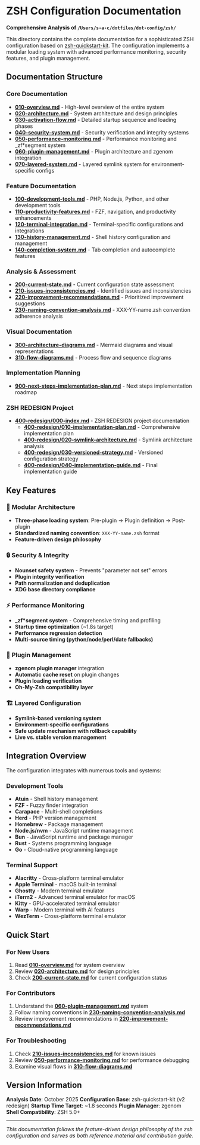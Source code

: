 # ZSH Configuration Documentation

**Comprehensive Analysis of `/Users/s-a-c/dotfiles/dot-config/zsh/`**

This directory contains the complete documentation for a sophisticated ZSH configuration based on [zsh-quickstart-kit](https://github.com/unixorn/zsh-quickstart-kit). The configuration implements a modular loading system with advanced performance monitoring, security features, and plugin management.

## Documentation Structure

### Core Documentation

- **[010-overview.md](010-overview.md)** - High-level overview of the entire system
- **[020-architecture.md](020-architecture.md)** - System architecture and design principles
- **[030-activation-flow.md](030-activation-flow.md)** - Detailed startup sequence and loading phases
- **[040-security-system.md](040-security-system.md)** - Security verification and integrity systems
- **[050-performance-monitoring.md](050-performance-monitoring.md)** - Performance monitoring and _zf*segment system
- **[060-plugin-management.md](060-plugin-management.md)** - Plugin architecture and zgenom integration
- **[070-layered-system.md](070-layered-system.md)** - Layered symlink system for environment-specific configs

### Feature Documentation

- **[100-development-tools.md](100-development-tools.md)** - PHP, Node.js, Python, and other development tools
- **[110-productivity-features.md](110-productivity-features.md)** - FZF, navigation, and productivity enhancements
- **[120-terminal-integration.md](120-terminal-integration.md)** - Terminal-specific configurations and integrations
- **[130-history-management.md](130-history-management.md)** - Shell history configuration and management
- **[140-completion-system.md](140-completion-system.md)** - Tab completion and autocomplete features

### Analysis & Assessment

- **[200-current-state.md](200-current-state.md)** - Current configuration state assessment
- **[210-issues-inconsistencies.md](210-issues-inconsistencies.md)** - Identified issues and inconsistencies
- **[220-improvement-recommendations.md](220-improvement-recommendations.md)** - Prioritized improvement suggestions
- **[230-naming-convention-analysis.md](230-naming-convention-analysis.md)** - XXX-YY-name.zsh convention adherence analysis

### Visual Documentation

- **[300-architecture-diagrams.md](300-architecture-diagrams.md)** - Mermaid diagrams and visual representations
- **[310-flow-diagrams.md](310-flow-diagrams.md)** - Process flow and sequence diagrams

### Implementation Planning

- **[900-next-steps-implementation-plan.md](250-next-steps/010-next-steps-implementation-plan.md)** - Next steps implementation roadmap

### ZSH REDESIGN Project

- **[400-redesign/000-index.md](400-redesign/000-index.md)** - ZSH REDESIGN project documentation
  - **[400-redesign/010-implementation-plan.md](400-redesign/010-implementation-plan.md)** - Comprehensive implementation plan
  - **[400-redesign/020-symlink-architecture.md](400-redesign/020-symlink-architecture.md)** - Symlink architecture analysis
  - **[400-redesign/030-versioned-strategy.md](400-redesign/030-versioned-strategy.md)** - Versioned configuration strategy
  - **[400-redesign/040-implementation-guide.md](400-redesign/040-implementation-guide.md)** - Final implementation guide

## Key Features

### 🔧 **Modular Architecture**

- **Three-phase loading system**: Pre-plugin → Plugin definition → Post-plugin
- **Standardized naming convention**: `XXX-YY-name.zsh` format
- **Feature-driven design philosophy**

### 🔒 **Security & Integrity**

- **Nounset safety system** - Prevents "parameter not set" errors
- **Plugin integrity verification**
- **Path normalization and deduplication**
- **XDG base directory compliance**

### ⚡ **Performance Monitoring**

- **_zf*segment system** - Comprehensive timing and profiling
- **Startup time optimization** (~1.8s target)
- **Performance regression detection**
- **Multi-source timing (python/node/perl/date fallbacks)**

### 🔗 **Plugin Management**

- **zgenom plugin manager** integration
- **Automatic cache reset** on plugin changes
- **Plugin loading verification**
- **Oh-My-Zsh compatibility layer**

### 🏗️ **Layered Configuration**

- **Symlink-based versioning system**
- **Environment-specific configurations**
- **Safe update mechanism with rollback capability**
- **Live vs. stable version management**

## Integration Overview

The configuration integrates with numerous tools and systems:

### **Development Tools**

- **Atuin** - Shell history management
- **FZF** - Fuzzy finder integration
- **Carapace** - Multi-shell completions
- **Herd** - PHP version management
- **Homebrew** - Package management
- **Node.js/nvm** - JavaScript runtime management
- **Bun** - JavaScript runtime and package manager
- **Rust** - Systems programming language
- **Go** - Cloud-native programming language

### **Terminal Support**

- **Alacritty** - Cross-platform terminal emulator
- **Apple Terminal** - macOS built-in terminal
- **Ghostty** - Modern terminal emulator
- **iTerm2** - Advanced terminal emulator for macOS
- **Kitty** - GPU-accelerated terminal emulator
- **Warp** - Modern terminal with AI features
- **WezTerm** - Cross-platform terminal emulator

## Quick Start

### For New Users

1. Read **[010-overview.md](010-overview.md)** for system overview
2. Review **[020-architecture.md](020-architecture.md)** for design principles
3. Check **[200-current-state.md](200-current-state.md)** for current configuration status

### For Contributors

1. Understand the **[060-plugin-management.md](060-plugin-management.md)** system
2. Follow naming conventions in **[230-naming-convention-analysis.md](230-naming-convention-analysis.md)**
3. Review improvement recommendations in **[220-improvement-recommendations.md](220-improvement-recommendations.md)**

### For Troubleshooting

1. Check **[210-issues-inconsistencies.md](210-issues-inconsistencies.md)** for known issues
2. Review **[050-performance-monitoring.md](050-performance-monitoring.md)** for performance debugging
3. Examine visual flows in **[310-flow-diagrams.md](310-flow-diagrams.md)**

## Version Information

**Analysis Date**: October 2025
**Configuration Base**: zsh-quickstart-kit (v2 redesign)
**Startup Time Target**: ~1.8 seconds
**Plugin Manager**: zgenom
**Shell Compatibility**: ZSH 5.0+

---

*This documentation follows the feature-driven design philosophy of the zsh configuration and serves as both reference material and contribution guide.*
